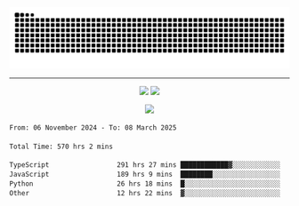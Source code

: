 <div align="center">
  <picture>
      <source
    media="(prefers-color-scheme: dark)"
      srcset="https://raw.githubusercontent.com/platane/snk/output/github-contribution-grid-snake-dark.svg"
      />
    <source
      media="(prefers-color-scheme: light)"
      srcset="https://raw.githubusercontent.com/xct007/xct007/output/github-contribution-grid-snake.svg"
      />
    <img
      alt="Snake"
      src="https://raw.githubusercontent.com/xct007/xct007/output/github-contribution-grid-snake.svg"
      />
  </picture>

</div>

___
<p align="center">
  <img src="https://readme-stats-blush-eta.vercel.app/api/top-langs/?username=xct007&layout=compact" />
  <img src="https://readme-stats-blush-eta.vercel.app/api?username=xct007&show_icons=true&theme=transparent&hide_title=true&include_all_commits=true" />
</p>

<p align="center">
  <img src="https://github-profile-trophy.vercel.app/?username=xct007&no-bg=true&rank=S,SS,SSS,A,AA,AAA,UNKNOWN,SECRET&row=3&title=-Followers,-Stars&margin-w=15&margin-h=15&column=2" />
</p>
<!--START_SECTION:waka-->

```txt
From: 06 November 2024 - To: 08 March 2025

Total Time: 570 hrs 2 mins

TypeScript                 291 hrs 27 mins ████████████▓░░░░░░░░░░░░   50.04 %
JavaScript                 189 hrs 9 mins  ████████░░░░░░░░░░░░░░░░░   32.48 %
Python                     26 hrs 18 mins  █░░░░░░░░░░░░░░░░░░░░░░░░   04.52 %
Other                      12 hrs 22 mins  ▓░░░░░░░░░░░░░░░░░░░░░░░░   02.12 %
```

<!--END_SECTION:waka-->
